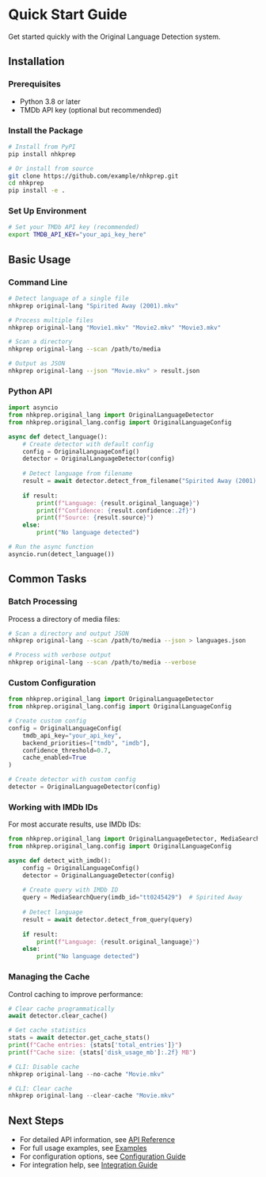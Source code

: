 # Quick Start Guide

Get started quickly with the Original Language Detection system.

## Installation

### Prerequisites

- Python 3.8 or later
- TMDb API key (optional but recommended)

### Install the Package

```bash
# Install from PyPI
pip install nhkprep

# Or install from source
git clone https://github.com/example/nhkprep.git
cd nhkprep
pip install -e .
```

### Set Up Environment

```bash
# Set your TMDb API key (recommended)
export TMDB_API_KEY="your_api_key_here"
```

## Basic Usage

### Command Line

```bash
# Detect language of a single file
nhkprep original-lang "Spirited Away (2001).mkv"

# Process multiple files
nhkprep original-lang "Movie1.mkv" "Movie2.mkv" "Movie3.mkv"

# Scan a directory
nhkprep original-lang --scan /path/to/media

# Output as JSON
nhkprep original-lang --json "Movie.mkv" > result.json
```

### Python API

```python
import asyncio
from nhkprep.original_lang import OriginalLanguageDetector
from nhkprep.original_lang.config import OriginalLanguageConfig

async def detect_language():
    # Create detector with default config
    config = OriginalLanguageConfig()
    detector = OriginalLanguageDetector(config)
    
    # Detect language from filename
    result = await detector.detect_from_filename("Spirited Away (2001).mkv")
    
    if result:
        print(f"Language: {result.original_language}")
        print(f"Confidence: {result.confidence:.2f}")
        print(f"Source: {result.source}")
    else:
        print("No language detected")

# Run the async function
asyncio.run(detect_language())
```

## Common Tasks

### Batch Processing

Process a directory of media files:

```bash
# Scan a directory and output JSON
nhkprep original-lang --scan /path/to/media --json > languages.json

# Process with verbose output
nhkprep original-lang --scan /path/to/media --verbose
```

### Custom Configuration

```python
from nhkprep.original_lang import OriginalLanguageDetector
from nhkprep.original_lang.config import OriginalLanguageConfig

# Create custom config
config = OriginalLanguageConfig(
    tmdb_api_key="your_api_key",
    backend_priorities=["tmdb", "imdb"],
    confidence_threshold=0.7,
    cache_enabled=True
)

# Create detector with custom config
detector = OriginalLanguageDetector(config)
```

### Working with IMDb IDs

For most accurate results, use IMDb IDs:

```python
from nhkprep.original_lang import OriginalLanguageDetector, MediaSearchQuery
from nhkprep.original_lang.config import OriginalLanguageConfig

async def detect_with_imdb():
    config = OriginalLanguageConfig()
    detector = OriginalLanguageDetector(config)
    
    # Create query with IMDb ID
    query = MediaSearchQuery(imdb_id="tt0245429")  # Spirited Away
    
    # Detect language
    result = await detector.detect_from_query(query)
    
    if result:
        print(f"Language: {result.original_language}")
    else:
        print("No language detected")
```

### Managing the Cache

Control caching to improve performance:

```python
# Clear cache programmatically
await detector.clear_cache()

# Get cache statistics
stats = await detector.get_cache_stats()
print(f"Cache entries: {stats['total_entries']}")
print(f"Cache size: {stats['disk_usage_mb']:.2f} MB")

# CLI: Disable cache
nhkprep original-lang --no-cache "Movie.mkv"

# CLI: Clear cache
nhkprep original-lang --clear-cache "Movie.mkv"
```

## Next Steps

- For detailed API information, see [API Reference](api_reference.md)
- For full usage examples, see [Examples](examples.md)
- For configuration options, see [Configuration Guide](configuration.md)
- For integration help, see [Integration Guide](integration.md)
